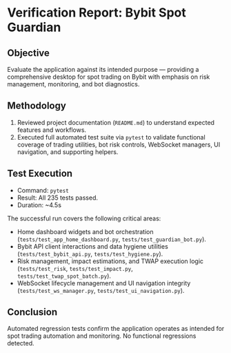# Verification Report: Bybit Spot Guardian

## Objective
Evaluate the application against its intended purpose — providing a comprehensive desktop for spot trading on Bybit with emphasis on risk management, monitoring, and bot diagnostics.

## Methodology
1. Reviewed project documentation (`README.md`) to understand expected features and workflows.
2. Executed full automated test suite via `pytest` to validate functional coverage of trading utilities, bot risk controls, WebSocket managers, UI navigation, and supporting helpers.

## Test Execution
- Command: `pytest`
- Result: All 235 tests passed.
- Duration: ~4.5s

The successful run covers the following critical areas:
- Home dashboard widgets and bot orchestration (`tests/test_app_home_dashboard.py`, `tests/test_guardian_bot.py`).
- Bybit API client interactions and data hygiene utilities (`tests/test_bybit_api.py`, `tests/test_hygiene.py`).
- Risk management, impact estimations, and TWAP execution logic (`tests/test_risk`, `tests/test_impact.py`, `tests/test_twap_spot_batch.py`).
- WebSocket lifecycle management and UI navigation integrity (`tests/test_ws_manager.py`, `tests/test_ui_navigation.py`).

## Conclusion
Automated regression tests confirm the application operates as intended for spot trading automation and monitoring. No functional regressions detected.
